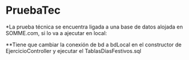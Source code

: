 # PruebaTec

*La prueba técnica se encuentra ligada a una base de datos alojada en SOMME.com, si lo va a ajecutar en local:

**Tiene que cambiar la conexión de bd a bdLocal en el constructor de EjercicioController y ejecutar el TablasDiasFestivos.sql

